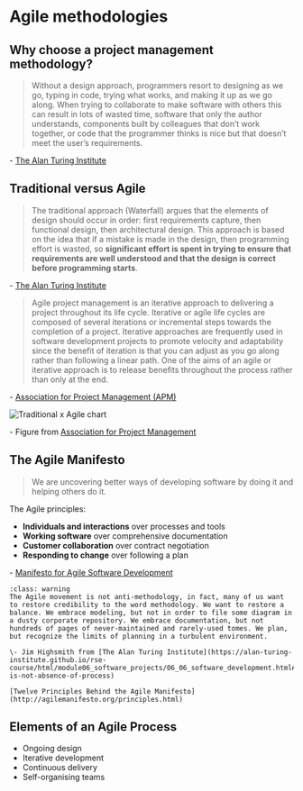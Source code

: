 # Agile methodologies

## Why choose a project management  methodology?

> Without a design approach, programmers resort to designing as we go, typing in
> code, trying what works, and making it up as we go along. When trying to
> collaborate to make software with others this can result in lots of wasted
> time, software that only the author understands, components built by
> colleagues that don’t work together, or code that the programmer thinks is
> nice but that doesn’t meet the user’s requirements.

\- [The Alan Turing Institute](https://alan-turing-institute.github.io/rse-course/html/module06_software_projects/06_06_software_development.html#why-waterfall)

## Traditional versus Agile

> The traditional approach (Waterfall) argues that the elements of design should
> occur in order: first requirements capture, then functional design, then
> architectural design. This approach is based on the idea that if a mistake is
> made in the design, then programming effort is wasted, so **significant effort
> is spent in trying to ensure that requirements are well understood and that
> the design is correct before programming starts**.

\- [The Alan Turing Institute](https://alan-turing-institute.github.io/rse-course/html/module06_software_projects/06_06_software_development.html#waterfall)

> Agile project management is an iterative approach to delivering a project
> throughout its life cycle. Iterative or agile life cycles are composed of
> several iterations or incremental steps towards the completion of a project.
> Iterative approaches are frequently used in software development projects to
> promote velocity and adaptability since the benefit of iteration is that you
> can adjust as you go along rather than following a linear path. One of the
> aims of an agile or iterative approach is to release benefits throughout the
> process rather than only at the end.

\- [Association for Project Management (APM)](https://www.apm.org.uk/resources/find-a-resource/agile-project-management/?gclid=CjwKCAiAgbiQBhAHEiwAuQ6Bkh-wsdy67h4_Ajehlwh3BGK2sPrcHP9tHXYwxrn7ReKjdT8LpOeyORoC_sEQAvD_BwE)

![Traditional x Agile chart](https://www.apm.org.uk/media/40973/what-is-agile-project-management.png?width=1049&height=525)

\- Figure from [Association for Project Management](https://www.apm.org.uk/)

## The Agile Manifesto

> We are uncovering better ways of developing software by doing it and helping
> others do it.

The Agile principles:

- **Individuals and interactions** over processes and tools
- **Working software** over comprehensive documentation
- **Customer collaboration** over contract negotiation
- **Responding to change** over following a plan

\- [Manifesto for Agile Software Development](http://agilemanifesto.org/)

```{admonition} Agile is not absence of methodology
:class: warning
The Agile movement is not anti-methodology, in fact, many of us want to restore credibility to the word methodology. We want to restore a balance. We embrace modeling, but not in order to file some diagram in a dusty corporate repository. We embrace documentation, but not hundreds of pages of never-maintained and rarely-used tomes. We plan, but recognize the limits of planning in a turbulent environment.

\- Jim Highsmith from [The Alan Turing Institute](https://alan-turing-institute.github.io/rse-course/html/module06_software_projects/06_06_software_development.html#agile-is-not-absence-of-process)
```

```{seealso}
[Twelve Principles Behind the Agile Manifesto](http://agilemanifesto.org/principles.html)
```

## Elements of an Agile Process

- Ongoing design
- Iterative development
- Continuous delivery
- Self-organising teams
